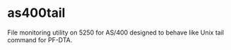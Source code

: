 # as400tail
File monitoring utility on 5250 for AS/400 designed to behave like Unix tail command for PF-DTA.
